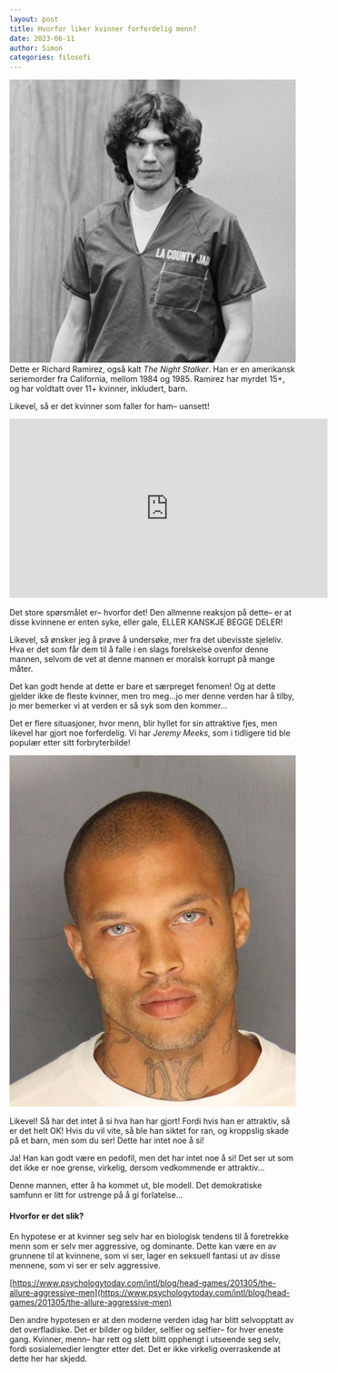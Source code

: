 ```yaml
---
layout: post 
title: Hvorfor liker kvinner forferdelig menn?
date: 2023-06-11
author: Simon
categories: filosofi
---
```

![Richard Ramirez](/assets/images/richard_ramirez.jpg)
Dette er Richard Ramirez, også kalt *The Night Stalker*. Han er en amerikansk seriemorder fra California, mellom 1984 og 1985. Ramirez har myrdet 15+, og har voldtatt over 11+ kvinner, inkludert, barn.

Likevel, så er det kvinner som faller for ham– uansett! 

<iframe width="560" height="315" src="https://www.youtube-nocookie.com/embed/-Rlm-n3vfVM" title="YouTube video player" frameborder="0" allow="accelerometer; autoplay; clipboard-write; encrypted-media; gyroscope; picture-in-picture; web-share" allowfullscreen></iframe>

Det store spørsmålet er– hvorfor det! Den allmenne reaksjon på dette– er at disse kvinnene er enten syke, eller gale, ELLER KANSKJE BEGGE DELER!

Likevel, så ønsker jeg å prøve å undersøke, mer fra det ubevisste sjeleliv. Hva er det som får dem til å falle i en slags forelskelse ovenfor denne mannen, selvom de vet at denne mannen er moralsk korrupt på mange måter.

Det kan godt hende at dette er bare et særpreget fenomen! Og at dette gjelder ikke de fleste kvinner, men tro meg...jo mer denne verden har å tilby, jo mer bemerker vi at verden er så syk som den kommer...

Det er flere situasjoner, hvor menn, blir hyllet for sin attraktive fjes, men likevel har gjort noe forferdelig. Vi har *Jeremy Meeks*, som i tidligere tid ble populær etter sitt forbryterbilde! 

![Jermey Meeks](/assets/images/jermey_meeks.jpg)

Likevel! Så har det intet å si hva han har gjort! Fordi hvis han er attraktiv, så er det helt OK! Hvis du vil vite, så ble han siktet for ran, og kroppslig skade på et barn, men som du ser! Dette har intet noe å si!

Ja! Han kan godt være en pedofil, men det har intet noe å si! Det ser ut som det ikke er noe grense, virkelig, dersom vedkommende er attraktiv...

Denne mannen, etter å ha kommet ut, ble modell. Det demokratiske samfunn er litt for ustrenge på å gi forlatelse...

#### Hvorfor er det slik?

En hypotese er at kvinner seg selv har en biologisk tendens til å foretrekke menn som er selv mer aggressive, og dominante. Dette kan være en av grunnene til at kvinnene, som vi ser, lager en seksuell fantasi ut av disse mennene, som vi ser er selv aggressive. 

[https://www.psychologytoday.com/intl/blog/head-games/201305/the-allure-aggressive-men](https://www.psychologytoday.com/intl/blog/head-games/201305/the-allure-aggressive-men)

Den andre hypotesen er at den moderne verden idag har blitt selvopptatt av det overfladiske. Det er bilder og bilder, selfier og selfier– for hver eneste gang. Kvinner, menn– har rett og slett blitt opphengt i utseende seg selv, fordi sosialemedier lengter etter det. Det er ikke virkelig overraskende at dette her har skjedd. 
